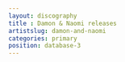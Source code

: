 ```yaml
---
layout: discography
title : Damon & Naomi releases
artistslug: damon-and-naomi
categories: primary
position: database-3
---
```


